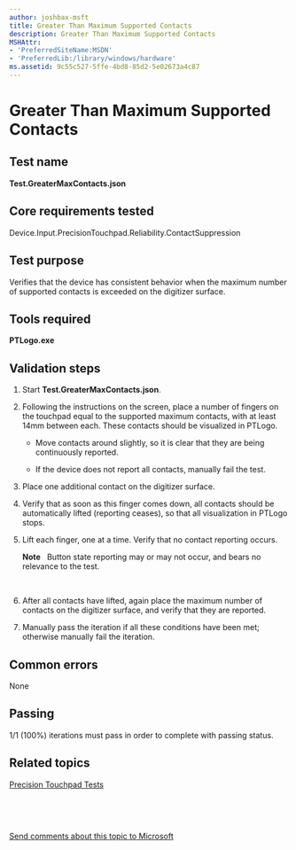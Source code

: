 ```yaml
---
author: joshbax-msft
title: Greater Than Maximum Supported Contacts
description: Greater Than Maximum Supported Contacts
MSHAttr:
- 'PreferredSiteName:MSDN'
- 'PreferredLib:/library/windows/hardware'
ms.assetid: 9c55c527-5ffe-4bd8-85d2-5e02673a4c87
---
```


# Greater Than Maximum Supported Contacts


## Test name


**Test.GreaterMaxContacts.json**

## Core requirements tested


Device.Input.PrecisionTouchpad.Reliability.ContactSuppression

## Test purpose


Verifies that the device has consistent behavior when the maximum number of supported contacts is exceeded on the digitizer surface.

## Tools required


**PTLogo.exe**

## Validation steps


1.  Start **Test.GreaterMaxContacts.json**.

2.  Following the instructions on the screen, place a number of fingers on the touchpad equal to the supported maximum contacts, with at least 14mm between each. These contacts should be visualized in PTLogo.

    -   Move contacts around slightly, so it is clear that they are being continuously reported.

    -   If the device does not report all contacts, manually fail the test.

3.  Place one additional contact on the digitizer surface.

4.  Verify that as soon as this finger comes down, all contacts should be automatically lifted (reporting ceases), so that all visualization in PTLogo stops.

5.  Lift each finger, one at a time. Verify that no contact reporting occurs.

    **Note**  
    Button state reporting may or may not occur, and bears no relevance to the test.

     

6.  After all contacts have lifted, again place the maximum number of contacts on the digitizer surface, and verify that they are reported.

7.  Manually pass the iteration if all these conditions have been met; otherwise manually fail the iteration.

## Common errors


None

## Passing


1/1 (100%) iterations must pass in order to complete with passing status.

## Related topics


[Precision Touchpad Tests](precision-touchpad-tests.md)

 

 

[Send comments about this topic to Microsoft](mailto:wsddocfb@microsoft.com?subject=Documentation%20feedback%20%5Bp_hck\p_hck%5D:%20Greater%20Than%20Maximum%20Supported%20Contacts%20%20RELEASE:%20%284/27/2016%29&body=%0A%0APRIVACY%20STATEMENT%0A%0AWe%20use%20your%20feedback%20to%20improve%20the%20documentation.%20We%20don't%20use%20your%20email%20address%20for%20any%20other%20purpose,%20and%20we'll%20remove%20your%20email%20address%20from%20our%20system%20after%20the%20issue%20that%20you're%20reporting%20is%20fixed.%20While%20we're%20working%20to%20fix%20this%20issue,%20we%20might%20send%20you%20an%20email%20message%20to%20ask%20for%20more%20info.%20Later,%20we%20might%20also%20send%20you%20an%20email%20message%20to%20let%20you%20know%20that%20we've%20addressed%20your%20feedback.%0A%0AFor%20more%20info%20about%20Microsoft's%20privacy%20policy,%20see%20http://privacy.microsoft.com/default.aspx. "Send comments about this topic to Microsoft")





